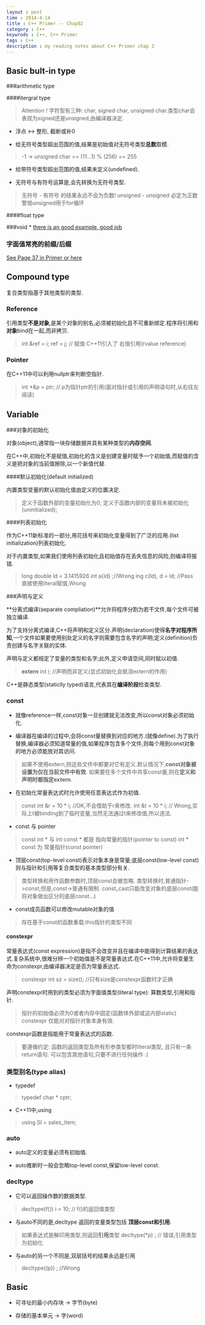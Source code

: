 ```yaml
---
layout : post
time : 2014-4-14
title : C++ Primer -- Chap02
category : C++ 
keywrods : C++, C++ Primer
tags : C++
description : my reading notes about C++ Primer chap 2
---
```


## Basic bult-in type

###arithmetic type

####itergral type

>Attention !
>字符型有三种: char, signed char, unsigned char.类型char会表现为signed还是unsigned,由编译器决定.

* 浮点 <-> 整形, 截断或补0

* 给无符号类型超出范围的值,结果是初始值对无符号类型**总数**取模. 
> -1 -> unsigned char == (11...1) % (256) == 255

* 给带符号类型超出范围的值,结果未定义(undefined).

* 无符号与有符号运算是,会先转换为无符号类型.
> 无符号 - 有符号 的结果永远不会为负数!
> unsigned - unsigned 必定为正数
> 警惕unsigned用于for循环


####float type

###void *
[there is an good example, good job](https://github.com/ThreeCobblers/Paladin/blob/master/blog/C%2B%2B/chap2.md)

### 字面值常亮的前缀/后缀
[See Page 37 in Primer or here](https://github.com/ThreeCobblers/Paladin/blob/master/blog/C%2B%2B/chap2.md)


## Compound type

复合类型指基于其他类型的类型.

### Reference

引用类型**不是对象**,是某个对象的别名,必须被初始化且不可重新绑定.程序将引用和**对象**bind在一起,而非拷贝.
> int &ref = i;
> ref = j; // 赋值
> C++11引入了 右值引用(rvalue reference)

### Pointer

在C++11中可以利用nullptr来判断空指针.
>int *&p = ptr; // p为指针ptr的引用(面对指针或引用的声明语句时,从右往左阅读)

## Variable

###对象的初始化

对象(object),通常指一块存储数据并具有某种类型的**内存空间**.

在C++中,初始化不是赋值,初始化的含义是创建变量时赋予一个初始值,而赋值的含义是把对象的当前值擦除,以一个新值代替.

####默认初始化(default initialized)

内置类型变量的默认初始化值由定义的位置决定.
>定义于函数外部的变量初始化为0;
>定义于函数内部的变量将未被初始化(uninitialized);

####列表初始化

作为C++11新标准的一部分,用花括号来初始化变量得到了广泛的应用.(list initialization)列表初始化.

对于内置类型,如果我们使用列表初始化且初始值存在丢失信息的风险,则编译将报错.
>long double ld = 3.1415926
>int a{ld} ;//Wrong
>ing c(ld), d = ld; //Pass
>直接使用literal赋值,Wrong

###声明与定义

**分离式编译(separate compliation)**允许将程序分割为若干文件,每个文件可被独立编译.

为了支持分离式编译,C++将声明和定义区分.声明(declaration)使得**名字对程序所知**,一个文件如果要使用别处定义的名字则需要包含名字的声明;定义(definition)负责创建与名字关联的实体.

声明与定义都规定了变量的类型和名字;此外,定义申请空间,同时赋以初值.
>**extern** int i; //声明而非定义(显式初始化会抵消extern的作用)

C++是静态类型(staticlly typed)语言,代表其在**编译阶段**检查类型.

### const

* 就像reference一样,const对象一旦创建就无法改变,所以const对象必须初始化.

* 编译器在编译的过程中,会将const量替换到对应的地方.(就像define).为了执行替换,编译器必须知道常量的值,如果程序包含多个文件,则每个用到const对象的地方必须能放对其访问.
> 如果不使用extern,则这些文件中都要对它有定义.默认情况下,**const对象被设置为仅在当前文件中有效**.
> 如果要在多个文件中共享const量,则在**定义和声明时都指定extern**.

* 在初始化常量表达式时允许使用任意表达式作为初值.
> const int &r = 10 * i; //OK,不会借助于r来修改.
> int &t = 10 * i; // Wrong,实际上t被binding到了临时变量,当然无法通过t来修改值,所以违法.

* const 与 pointer
> const int * 与 int const * 都是 指向常量的指针(pointer to const)
> int * const 为 常量指针(const pointer)

* 顶层const(top-level const)表示对象本身是常量;底层const(low-level const)则与指针和引用等复合类型的基本类型部分有关.
> 类型转换和用作函数参数时,顶层const会被忽略.
> 类型转换时,普通指针->const;但是,const->普通有限制.
> const_cast只能改变对象的底层const(能将对象做出区分的底层const...)

* const成员函数可以修改mutable对象的值
> 存在基于const的函数重载:this指针的类型不同


#### constexpr

常量表达式(const expression)是指不会改变并且在编译中能得到计算结果的表达式.复杂系统中,很难分辨一个初始值是不是常量表达式.在C++11中,允许将变量生命为constexpr,由编译器决定是否为常量表达式.
> constexpr int sz = size(); //只有size是constexpr函数时才正确

声明constexpr时用到的类型必须为字面值类型(literal type): 算数类型,引用和指针.
> 指针的初始值必须为0或者内存中固定(函数体外部或这内部static)
> constexpr 仅能对对指针对象本身有效.
								

constexpr函数是指能用于常量表达式的函数.
> 要遵循约定: 函数的返回类型及所有形参类型都时literal类型, 且只有一条return语句.
> 可以包含其他语句,只要不进行任何操作 :(

### 类型别名(type alias)

* typedef 
> typedef char * cptr;

* C++11中,using
> using SI = sales_item;

### auto

* auto定义的变量必须有初始值.

* auto推断时一般会忽略top-level const,保留low-level const.

### decltype

* 它可以返回操作数的数据类型.
> decltype(f()) i = 10; // f()的返回值类型

* 与auto不同的是,decltype 返回的变量类型包括 **顶层const和引用**.
> 如果表达式是解印用类型,则返回**引用**类型
> decltype(*p) ; // 错误,引用类型为初始化

* 与auto的另一个不同是,双层括号的结果永远是引用
> decltype((p)) ; //Wrong

## Basic

* 可寻址的最小内存块 -> 字节(byte)

* 存储的基本单元 -> 字(word)
